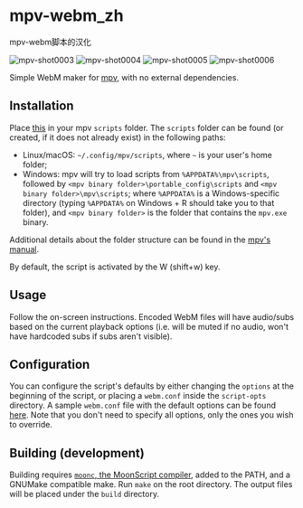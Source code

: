 # mpv-webm_zh
mpv-webm脚本的汉化

![mpv-shot0003](https://user-images.githubusercontent.com/84557113/197335716-6081a424-ad77-4d19-a84a-6947ded67849.jpg)
![mpv-shot0004](https://user-images.githubusercontent.com/84557113/197335723-9b43ed08-c7df-41dd-b5d1-ea2b7775ef92.jpg)
![mpv-shot0005](https://user-images.githubusercontent.com/84557113/197335726-6b83d37f-13c1-425f-a75b-473bc5529bdc.jpg)
![mpv-shot0006](https://user-images.githubusercontent.com/84557113/197335738-887bc540-de61-4b52-ae8b-da93e52a00e8.jpg)

Simple WebM maker for [mpv][mpv], with no external dependencies.

## Installation
Place [this][build] in your mpv `scripts` folder. The `scripts` folder can be found (or created, if it does not already exist) in the following paths:
- Linux/macOS: `~/.config/mpv/scripts`, where `~` is your user's home folder;
- Windows: mpv will try to load scripts from `%APPDATA%\mpv\scripts`, followed by `<mpv binary folder>\portable_config\scripts` and `<mpv binary folder>\mpv\scripts`; where `%APPDATA%` is a Windows-specific directory (typing `%APPDATA%` on Windows + R should take you to that folder), and `<mpv binary folder>` is the folder that contains the `mpv.exe` binary.

Additional details about the folder structure can be found in the [mpv's manual][file locations].

By default, the script is activated by the W (shift+w) key.

## Usage
Follow the on-screen instructions. Encoded WebM files will have audio/subs based on the current playback options (i.e. will be muted if no audio, won't have hardcoded subs if subs aren't visible).

## Configuration
You can configure the script's defaults by either changing the `options` at the beginning of the script, or placing a `webm.conf` inside the `script-opts` directory. A sample `webm.conf` file with the default options can be found [here][conf]. Note that you don't need to specify all options, only the ones you wish to override.

## Building (development)
Building requires [`moonc`, the MoonScript compiler][moonscript], added to the PATH, and a GNUMake compatible make. Run `make` on the root directory. The output files will be placed under the `build` directory.

[build]: https://github.com/ekisu/mpv-webm/releases/download/latest/webm.lua
[file locations]: https://mpv.io/manual/master/#files
[conf]: https://github.com/ekisu/mpv-webm/releases/download/latest/webm.conf
[mpv]: http://mpv.io
[moonscript]: http://moonscript.org
